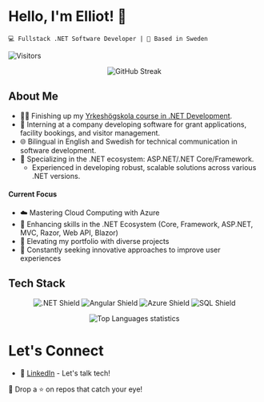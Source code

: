 # Hello, I'm Elliot! 👋

`💻 Fullstack .NET Software Developer | 📍 Based in Sweden`

![Visitors](https://api.visitorbadge.io/api/visitors?path=https%3A%2F%2Fgithub.com%2Felliot9802&labelColor=%235c2d91&countColor=%23ffffff)

<!-- 
![Elliot's GitHub Activity Graph](https://activity-graph.herokuapp.com/graph?username=elliot9802&bg_color=000&color=fff&line=00E676&point=FFFFFF&area=true&hide_border=true)

![WakaTime](https://github-readme-stats.vercel.app/api/wakatime?username=elliot9802)

![Elliot's GitHub stats](https://github-readme-stats.vercel.app/api?username=elliot9802&show_icons=true&theme=radical)

![Trophy](https://github-profile-trophy.vercel.app/?username=elliot9802)
-->

<p align="center">
  <img src="http://github-readme-streak-stats.herokuapp.com?user=elliot9802&theme=dark&background=000000" alt="GitHub Streak" />
</p>

## About Me
- 👨‍💻 Finishing up my [Yrkeshögskola course in .NET Development](https://teknikhogskolan.se/utbildningar/net-utvecklare/).
- 🚀 Interning at a company developing software for grant applications, facility bookings, and visitor management.
- 🌐 Bilingual in English and Swedish for technical communication in software development.
- 📘 Specializing in the .NET ecosystem: ASP.NET/.NET Core/Framework.
  - Experienced in developing robust, scalable solutions across various .NET versions.

#### Current Focus
- ☁️ Mastering Cloud Computing with Azure 
- 📖 Enhancing skills in the .NET Ecosystem (Core, Framework, ASP.NET, MVC, Razor, Web API, Blazor) 
- 📁 Elevating my portfolio with diverse projects 
- 🚀 Constantly seeking innovative approaches to improve user experiences 

## Tech Stack
<p align="center">
<img src="https://img.shields.io/badge/.NET-5C2D91?style=flat&logo=.net&logoColor=white" alt=".NET Shield" />
  <img src="https://img.shields.io/badge/Angular-DD0031?style=flat&logo=angular&logoColor=white" alt="Angular Shield" />
  <img src="https://img.shields.io/badge/Azure-007FFF?style=flat&logo=microsoftazure&logoColor=white" alt="Azure Shield" />
  <img src="https://img.shields.io/badge/SQL-4479A1?style=flat&logo=mysql&logoColor=white" alt="SQL Shield" />
</p>
<p align="center">
  <img src="https://github-readme-stats.vercel.app/api/top-langs/?username=elliot9802&layout=compact" alt="Top Languages statistics" />
</p>

<!--
#### My .NET Journey in C#
```csharp
public class DevProfile
{
    public string FocusArea = ".NET Development";
    public List<string> BackendSkills = new List<string> 
    { 
        "Entity Framework", "LINQ", "ASP.NET Core", "RESTful APIs", 
    };
    public List<string> FrontendSkills = new List<string> 
    { 
        "Angular", "React", "Vue.js", "TypeScript", "JavaScript", 
        "SCSS", "Bootstrap"
    };
    public List<string> DevTools = new List<string> 
    {
        "Git", "Azure", "Swagger", "Postman", "VSCode", "Visual Studio",
        "Docker", "Azure DevOps",
    };

    public DevProfile() {}

    public void DisplaySkills()
    {
        Console.WriteLine($"Focus Area: {FocusArea}");
        Console.WriteLine($"Backend Skills: {string.Join(", ", BackendSkills)}");
        Console.WriteLine($"Frontend Skills: {string.Join(", ", FrontendSkills)}");
        Console.WriteLine($"Development Tools: {string.Join(", ", DevTools)}");
    }
}

var elliotProfile = new DevProfile();
elliotProfile.DisplaySkills();
```
-->
# Let's Connect
- 🤝 [LinkedIn](https://www.linkedin.com/in/elliot-segerlind-8085568b/) - Let's talk tech!

🌌 Drop a ⭐ on repos that catch your eye!
